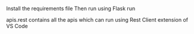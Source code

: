 Install the requirements file
Then run using Flask run

apis.rest contains all the apis which can run using Rest Client extension of VS Code